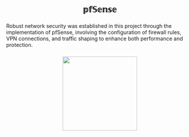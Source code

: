 <h2 align="center">𝕡𝕗𝕊𝕖𝕟𝕤𝕖</h2>

###

<p align="left">Robust network security was established in this project through the implementation of pfSense, involving the configuration of firewall rules, VPN connections, and traffic shaping to enhance both performance and protection.</p>

###

<div align="center">
  <img height="200" src="https://user.oc-static.com/upload/2018/07/08/15310395409983_GNS3%20firewall.PNG"/>
</div>

###
